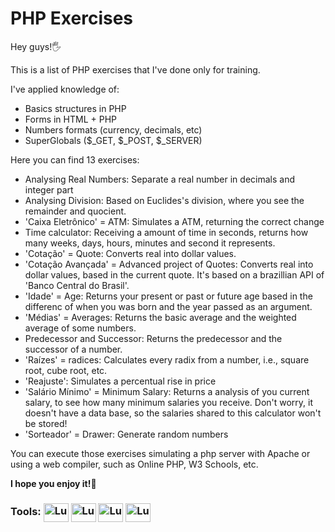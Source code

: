 # PHP Exercises

Hey guys!🖐️

This is a list of PHP exercises that I've done only for training.

I've applied knowledge of:
- Basics structures in PHP
- Forms in HTML + PHP
- Numbers formats (currency, decimals, etc)
- SuperGlobals ($_GET, $_POST, $_SERVER)

Here you can find 13 exercises:
- Analysing Real Numbers: Separate a real number in decimals and integer part
- Analysing Division: Based on Euclides's division, where you see the remainder and quocient.
- 'Caixa Eletrônico' = ATM: Simulates a ATM, returning the correct change
- Time calculator: Receiving a amount of time in seconds, returns how many weeks, days, hours, minutes and second it represents.
- 'Cotação' = Quote: Converts real into dollar values.
- 'Cotação Avançada' = Advanced project of Quotes: Converts real into dollar values, based in the current quote. It's based on a brazillian API of 'Banco Central do Brasil'.
-  'Idade' = Age: Returns your present or past or future age based in the differenc of when you was born and the year passed as an argument.
-  'Médias' = Averages: Returns the basic average and the weighted average of some numbers.
-  Predecessor and Successor: Returns the predecessor and the successor of a number.
-  'Raízes' = radices: Calculates every radix from a number, i.e., square root, cube root, etc.
-  'Reajuste': Simulates a percentual rise in price
-  'Salário Mínimo' = Minimum Salary: Returns a analysis of you current salary, to see how many minimum salaries you receive. Don't worry, it doesn't have a data base, so the salaries shared to this calculator won't be stored!
-  'Sorteador' = Drawer: Generate random numbers
  
You can execute those exercises simulating a php server with Apache or using a web compiler, such as Online PHP, W3 Schools, etc.

**I hope you enjoy it!🤟**

<h3> Tools:
  <img align="center" alt="Lucas-PHP" height="30" width="40" src="https://cdn.jsdelivr.net/gh/devicons/devicon@latest/icons/php/php-original.svg" />
  <img align="center" alt="Lucas-HTML" height="30" width="40" src="https://cdn.jsdelivr.net/gh/devicons/devicon@latest/icons/html5/html5-original.svg" />
  <img align="center" alt="Lucas-CSS" height="30" width="40" src="https://cdn.jsdelivr.net/gh/devicons/devicon@latest/icons/css3/css3-original.svg" />
  <img align="center" alt="Lucas-Apache" height="30" width="40" src="https://cdn.jsdelivr.net/gh/devicons/devicon@latest/icons/apache/apache-original.svg" />